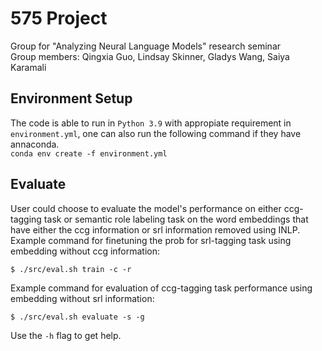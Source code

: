 # 575 Project
Group for "Analyzing Neural Language Models" research seminar  
Group members: Qingxia Guo, Lindsay Skinner, Gladys Wang, Saiya Karamali  

## Environment Setup
The code is able to run in `Python 3.9` with appropiate requirement in `environment.yml`, one can also run the following command if they have annaconda. <br>
`conda env create -f environment.yml`

## Evaluate
User could choose to evaluate the model's performance on either ccg-tagging task or semantic role labeling task on the 
word embeddings that have either the ccg information or srl information removed using INLP. <br>
Example command for finetuning the prob for srl-tagging task using embedding without ccg information: 
````shell
$ ./src/eval.sh train -c -r
````
Example command for evaluation of ccg-tagging task performance using embedding without srl information: 
```` shell
$ ./src/eval.sh evaluate -s -g
````
Use the `-h` flag to get help.
